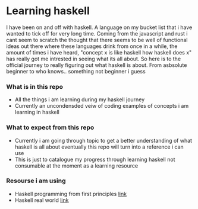 # Learning haskell

I have been on and off with haskell. A language on my bucket list that i have wanted to tick off for very long time. Coming from the javascript and rust i cant seem to scratch the thought that there seems to be well of functional ideas out there where these languages drink from once in a while, the amount of times i have heard, "concept x is like haskell how haskell does x" has really got me intrested in seeing what its all about. So here is to the official journey to really figuring out what haskell is about. From asbsolute beginner to who knows.. something not beginner i guess

### What is in this repo

- All the things i am learning during my haskell journey
- Currently an uncondensded veiw of coding examples of concepts i am learning in haskell

### What to expect from this repo

- Currently i am going through topic to get a better understanding of what haskell is all about eventually this repo will turn into a reference i can use
- This is just to catalogue my progress through learning haskell not consumable at the moment as a learning resource

### Resourse i am using

- Haskell programming from first principles [link](https://haskellbook.com/)
- Haskell real world [link](http://book.realworldhaskell.org/read/)
